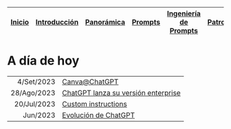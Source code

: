 <div align=right>

|[Inicio](/README.md)|[Introducción](/documentos/intro.md)|[Panorámica](/documentos/panorámica.md)|[Prompts](/prompts/README.md)|[Ingeniería de Prompts](/ingenieriaDePrompts/README.md)|[Patrones](/ingenieriaDePrompts/patrones/README.md)|[Casos de Uso](/casosDeUso/README.md)|
|-|-|-|-|-|-|-

</div>

# A día de hoy

|||
|-:|-|
4/Set/2023|[Canva@ChatGPT](canvaMeetsChatGPT.md)
28/Ago/2023|[ChatGPT lanza su versión enterprise](chatGPTEnterprise.md)
20/Jul/2023|[Custom instructions](/prompts/customInstructions.md)
Jun/2023|[Evolución de ChatGPT](comoCambiaChatGPT.md)
